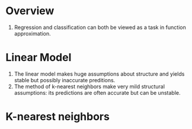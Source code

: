 # Overview
1. Regression and classification can both be viewed as a task in function approximation.

# Linear Model
1. The linear model makes huge assumptions about structure and yields stable but possibly inaccurate preditions.
1. The method of k-nearest neighbors make very mild structural assumptions: its predictions are often accurate but can be unstable.

# K-nearest neighbors
